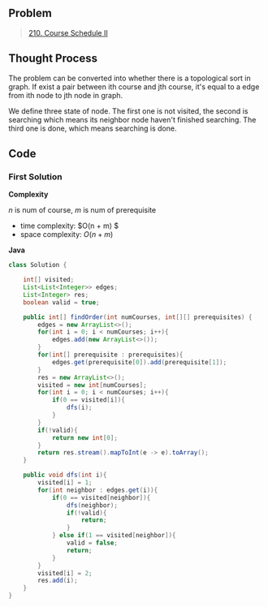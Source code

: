 ## Problem

> [210. Course Schedule II](https://leetcode.cn/problems/course-schedule-ii/)

 ## Thought Process

The problem can be converted into whether there is a topological sort in graph. If exist a pair between ith course and jth course, it's equal to a edge from ith node to jth node in graph.

We define three state of node. The first one is not visited, the second is searching which means its neighbor node haven't finished searching. The third one is done, which means searching is done.

## Code

### First Solution

**Complexity**

$n$ is num of course, $m$ is num of prerequisite 

- time complexity:   $O(n + m) $ 
- space complexity: $O(n + m)$

**Java**

```java
class Solution {

    int[] visited;
    List<List<Integer>> edges;
    List<Integer> res;
    boolean valid = true;

    public int[] findOrder(int numCourses, int[][] prerequisites) {
        edges = new ArrayList<>();
        for(int i = 0; i < numCourses; i++){
            edges.add(new ArrayList<>());
        }
        for(int[] prerequisite : prerequisites){
            edges.get(prerequisite[0]).add(prerequisite[1]);
        }
        res = new ArrayList<>();
        visited = new int[numCourses];
        for(int i = 0; i < numCourses; i++){
            if(0 == visited[i]){
                dfs(i);
            }
        }
        if(!valid){
            return new int[0];
        }
        return res.stream().mapToInt(e -> e).toArray();
    }

    public void dfs(int i){
        visited[i] = 1;
        for(int neighbor : edges.get(i)){
            if(0 == visited[neighbor]){
                dfs(neighbor);
                if(!valid){
                    return;
                }
            } else if(1 == visited[neighbor]){
                valid = false;
                return;
            }
        }
        visited[i] = 2;
        res.add(i);
    }
}
```

